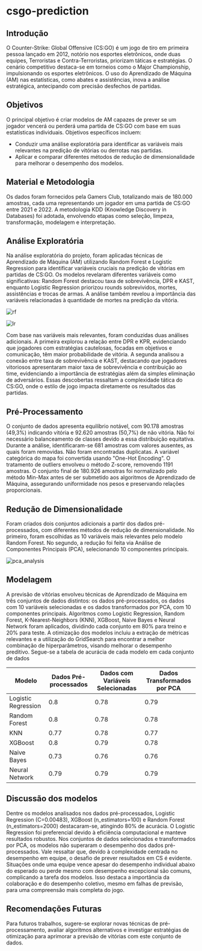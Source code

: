 # csgo-prediction

## Introdução

O Counter-Strike: Global Offensive (CS:GO) é um jogo de tiro em primeira pessoa lançado em 2012, notório nos esportes eletrônicos, onde duas equipes, Terroristas e Contra-Terroristas, priorizam táticas e estratégias. O cenário competitivo destaca-se em torneios como o Major Championship, impulsionando os esportes eletrônicos. O uso do Aprendizado de Máquina (AM) nas estatísticas, como abates e assistências, inova a análise estratégica, antecipando com precisão desfechos de partidas.

## Objetivos

O principal objetivo é criar modelos de AM capazes de prever se um jogador vencerá ou perderá uma partida de CS:GO com base em suas estatísticas individuais. Objetivos específicos incluem:

* Conduzir uma análise exploratória para identificar as variáveis mais relevantes na predição de vitórias ou derrotas nas partidas.
* Aplicar e comparar diferentes métodos de redução de dimensionalidade para melhorar o desempenho dos modelos.

## Material e Metodologia

Os dados foram fornecidos pela Gamers Club, totalizando mais de 180.000 amostras, cada uma representando um jogador em uma partida de CS:GO entre 2021 e 2022. A metodologia KDD (Knowledge Discovery in Databases) foi adotada, envolvendo etapas como seleção, limpeza, transformação, modelagem e interpretação.


## Análise Exploratória

Na análise exploratória do projeto, foram aplicadas técnicas de Aprendizado de Máquina (AM) utilizando Random Forest e Logistic Regression para identificar variáveis cruciais na predição de vitórias em partidas de CS:GO. Os modelos revelaram diferentes variáveis como significativas: Random Forest destacou taxa de sobrevivência, DPR e KAST, enquanto Logistic Regression priorizou rounds sobrevividos, mortes, assistências e trocas de armas. A análise também revelou a importância das variáveis relacionadas à quantidade de mortes na predição da vitória.

![rf](https://github.com/lucasvoltera/csgo-prediction/assets/62965997/c1f83a60-2cdc-48da-b130-7c25c14f438f)

![lr](https://github.com/lucasvoltera/csgo-prediction/assets/62965997/e5a9cd0e-f67d-4ab5-8800-420a94c61f4e)



Com base nas variáveis mais relevantes, foram conduzidas duas análises adicionais. A primeira explorou a relação entre DPR e KPR, evidenciando que jogadores com estratégias cautelosas, focadas em objetivos e comunicação, têm maior probabilidade de vitória. A segunda analisou a conexão entre taxa de sobrevivência e KAST, destacando que jogadores vitoriosos apresentaram maior taxa de sobrevivência e contribuição ao time, evidenciando a importância de estratégias além da simples eliminação de adversários. Essas descobertas ressaltam a complexidade tática do CS:GO, onde o estilo de jogo impacta diretamente os resultados das partidas.

## Pré-Processamento

O conjunto de dados apresenta equilíbrio notável, com 90.178 amostras (49,3%) indicando vitória e 92.620 amostras (50,7%) de não vitória. Não foi necessário balanceamento de classes devido a essa distribuição equitativa. Durante a análise, identificaram-se 681 amostras com valores ausentes, as quais foram removidas. Não foram encontradas duplicatas. A variável categórica do mapa foi convertida usando "One-Hot Encoding". O tratamento de outliers envolveu o método Z-score, removendo 1191 amostras. O conjunto final de 180.926 amostras foi normalizado pelo método Min-Max antes de ser submetido aos algoritmos de Aprendizado de Máquina, assegurando uniformidade nos pesos e preservando relações proporcionais.

## Redução de Dimensionalidade

Foram criados dois conjuntos adicionais a partir dos dados pré-processados, com diferentes métodos de redução de dimensionalidade. No primeiro, foram escolhidas as 10 variáveis mais relevantes pelo modelo Random Forest. No segundo, a redução foi feita via Análise de Componentes Principais (PCA), selecionando 10 componentes principais.

![pca_analysis](https://github.com/lucasvoltera/csgo-prediction/assets/62965997/b6b27e7a-3701-461a-8be5-11a879267d7c)


## Modelagem 

A previsão de vitórias envolveu técnicas de Aprendizado de Máquina em três conjuntos de dados distintos: os dados pré-processados, os dados com 10 variáveis selecionadas e os dados transformados por PCA, com 10 componentes principais. Algoritmos como Logistic Regression, Random Forest, K-Nearest-Neighbors (KNN), XGBoost, Naive Bayes e Neural Network foram aplicados, dividindo cada conjunto em 80% para treino e 20% para teste. A otimização dos modelos incluiu a extração de métricas relevantes e a utilização do GridSearch para encontrar a melhor combinação de hiperparâmetros, visando melhorar o desempenho preditivo. Segue-se a tabela de acurácia de cada modelo em cada conjunto de dados

| Modelo             | Dados Pré-processados | Dados com Variáveis Selecionadas | Dados Transformados por PCA |
|--------------------|------------------------|----------------------------------|------------------------------|
| Logistic Regression | 0.8                   | 0.78                             | 0.79                         |
| Random Forest       | 0.8                   | 0.78                             | 0.78                         |
| KNN                | 0.77                   | 0.78                             | 0.77                         |
| XGBoost            | 0.8                    | 0.79                             | 0.78                         |
| Naive Bayes        | 0.73                   | 0.76                             | 0.76                         |
| Neural Network     | 0.79                   | 0.79                             | 0.79                         

## Discussão dos modelos

Dentre os modelos analisados nos dados pré-processados, Logistic Regression (C=0.00483), XGBoost (n_estimators=100) e Random Forest (n_estimators=2000) destacaram-se, atingindo 80% de acurácia. O Logistic Regression foi preferencial devido à eficiência computacional e manteve resultados robustos. Nos conjuntos de dados selecionados e transformados por PCA, os modelos não superaram o desempenho dos dados pré-processados. Vale ressaltar que, devido à complexidade centrada no desempenho em equipe, o desafio de prever resultados em CS é evidente. Situações onde uma equipe vence apesar do desempenho individual abaixo do esperado ou perde mesmo com desempenho excepcional são comuns, complicando a tarefa dos modelos. Isso destaca a importância da colaboração e do desempenho coletivo, mesmo em falhas de previsão, para uma compreensão mais completa do jogo.


## Recomendações Futuras

Para futuros trabalhos, sugere-se explorar novas técnicas de pré-processamento, avaliar algoritmos alternativos e investigar estratégias de otimização para aprimorar a previsão de vitórias com este conjunto de dados.

